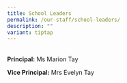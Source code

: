 ```yaml
---
title: School Leaders
permalink: /our-staff/school-leaders/
description: ""
variant: tiptap
---
```

<table style="width: 0px">
<colgroup></colgroup>
<tbody>
<tr></tr>
</tbody>
</table>
<p><strong>Principal:</strong> Ms Marion Tay</p>
<p><strong>Vice Principal:</strong> Mrs Evelyn Tay</p>